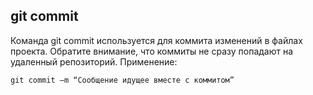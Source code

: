## git commit

Команда git commit используется для коммита изменений в файлах проекта. Обратите внимание, что коммиты не сразу попадают на удаленный репозиторий. Применение:

```bash=
git commit –m “Сообщение идущее вместе с коммитом”
```  